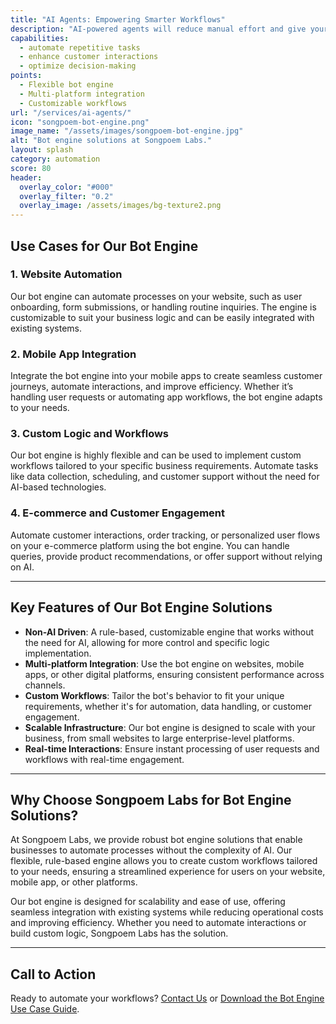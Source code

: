 ```yaml
---
title: "AI Agents: Empowering Smarter Workflows"
description: "AI-powered agents will reduce manual effort and give your team more time to focus on growth."
capabilities:
  - automate repetitive tasks
  - enhance customer interactions
  - optimize decision-making
points:
  - Flexible bot engine
  - Multi-platform integration
  - Customizable workflows
url: "/services/ai-agents/"
icon: "songpoem-bot-engine.png"
image_name: "/assets/images/songpoem-bot-engine.jpg"
alt: "Bot engine solutions at Songpoem Labs."
layout: splash
category: automation
score: 80
header:
  overlay_color: "#000"
  overlay_filter: "0.2"
  overlay_image: /assets/images/bg-texture2.png
---
```


## Use Cases for Our Bot Engine

### 1. Website Automation
Our bot engine can automate processes on your website, such as user onboarding, form submissions, or handling routine inquiries. The engine is customizable to suit your business logic and can be easily integrated with existing systems.

### 2. Mobile App Integration
Integrate the bot engine into your mobile apps to create seamless customer journeys, automate interactions, and improve efficiency. Whether it’s handling user requests or automating app workflows, the bot engine adapts to your needs.

### 3. Custom Logic and Workflows
Our bot engine is highly flexible and can be used to implement custom workflows tailored to your specific business requirements. Automate tasks like data collection, scheduling, and customer support without the need for AI-based technologies.

### 4. E-commerce and Customer Engagement
Automate customer interactions, order tracking, or personalized user flows on your e-commerce platform using the bot engine. You can handle queries, provide product recommendations, or offer support without relying on AI.

---

## Key Features of Our Bot Engine Solutions

- **Non-AI Driven**: A rule-based, customizable engine that works without the need for AI, allowing for more control and specific logic implementation.
- **Multi-platform Integration**: Use the bot engine on websites, mobile apps, or other digital platforms, ensuring consistent performance across channels.
- **Custom Workflows**: Tailor the bot's behavior to fit your unique requirements, whether it's for automation, data handling, or customer engagement.
- **Scalable Infrastructure**: Our bot engine is designed to scale with your business, from small websites to large enterprise-level platforms.
- **Real-time Interactions**: Ensure instant processing of user requests and workflows with real-time engagement.

---

## Why Choose Songpoem Labs for Bot Engine Solutions?

At Songpoem Labs, we provide robust bot engine solutions that enable businesses to automate processes without the complexity of AI. Our flexible, rule-based engine allows you to create custom workflows tailored to your needs, ensuring a streamlined experience for users on your website, mobile app, or other platforms.

Our bot engine is designed for scalability and ease of use, offering seamless integration with existing systems while reducing operational costs and improving efficiency. Whether you need to automate interactions or build custom logic, Songpoem Labs has the solution.

---

## Call to Action

Ready to automate your workflows? [Contact Us](/contact) or [Download the Bot Engine Use Case Guide](/bot-engine-use-case-guide).
